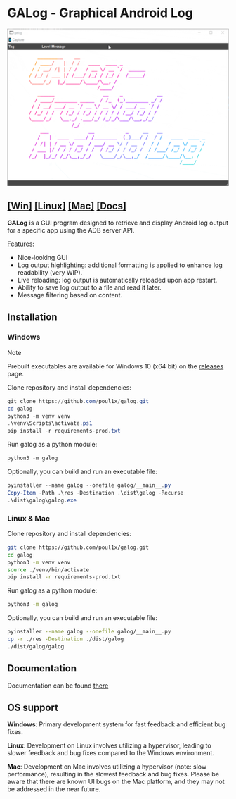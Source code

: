 # GALog - Graphical Android Log

![](/assets/galog.gif)

##  [\[Win\]](#windows) [\[Linux\]](#linux--mac) [\[Mac\]](#linux--mac) [\[Docs\]](https://github.com/poul1x/galog/wiki)

**GALog** is a GUI program designed to retrieve and display Android log output for a specific app using the ADB server API.

<ins>Features</ins>:
- Nice-looking GUI
- Log output highlighting: additional formatting is applied to enhance log readability (very WIP).
- Live reloading: log output is automatically reloaded upon app restart.
- Ability to save log output to a file and read it later.
- Message filtering based on content.

## Installation

### Windows

> [!NOTE]
> Prebuilt executables are available for Windows 10 (x64 bit) on the [releases](https://github.com/poul1x/galog/releases) page.

Clone repository and install dependencies:

```powershell
git clone https://github.com/poul1x/galog.git
cd galog
python3 -m venv venv
.\venv\Scripts\activate.ps1
pip install -r requirements-prod.txt
```

Run galog as a python module:

```powershell
python3 -m galog
```

Optionally, you can build and run an executable file:

```powershell
pyinstaller --name galog --onefile galog/__main__.py
Copy-Item -Path .\res -Destination .\dist\galog -Recurse
.\dist\galog\galog.exe
```

### Linux & Mac

Clone repository and install dependencies:

```bash
git clone https://github.com/poul1x/galog.git
cd galog
python3 -m venv venv
source ./venv/bin/activate
pip install -r requirements-prod.txt
```

Run galog as a python module:

```bash
python3 -m galog
```

Optionally, you can build and run an executable file:

```bash
pyinstaller --name galog --onefile galog/__main__.py
cp -r ./res -Destination ./dist/galog
./dist/galog/galog
```

## Documentation

Documentation can be found [there](https://github.com/poul1x/galog/wiki)

## OS support

**Windows**: Primary development system for fast feedback and efficient bug fixes.

**Linux**: Development on Linux involves utilizing a hypervisor, leading to slower feedback and bug fixes compared to the Windows environment.

**Mac**: Development on Mac involves utilizing a hypervisor (note: slow performance), resulting in the slowest feedback and bug fixes. Please be aware that there are known UI bugs on the Mac platform, and they may not be addressed in the near future.

